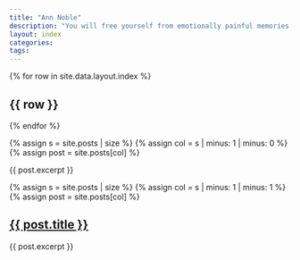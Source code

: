 ```yaml
---
title: "Ann Noble"
description: "You will free yourself from emotionally painful memories, switch off reoccurring unwanted thoughts and release yourselve from fear."
layout: index
categories:
tags:
---
```

{% for row in site.data.layout.index %}

{{ row }}
---
{% endfor %}




{% assign s = site.posts | size %}
{% assign col = s | minus: 1 | minus: 0 %}
{% assign post = site.posts[col] %}

  {{ post.excerpt }}


{% assign s = site.posts | size %}
{% assign col = s | minus: 1 | minus: 1 %}
{% assign post = site.posts[col] %}
  <h2><a href="{{ site.baseurl }}{{ post.url }}">{{ post.title }}</a></h2>
  {{ post.excerpt }}
